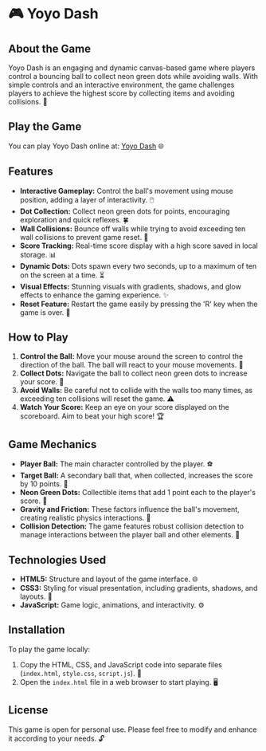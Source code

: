 # 🎮 Yoyo Dash

## About the Game
Yoyo Dash is an engaging and dynamic canvas-based game where players control a bouncing ball to collect neon green dots while avoiding walls. With simple controls and an interactive environment, the game challenges players to achieve the highest score by collecting items and avoiding collisions. 🚀

## Play the Game
You can play Yoyo Dash online at: [Yoyo Dash](https://tempestaethel.github.io/Yoyo-Dash/) 🌐

## Features
- **Interactive Gameplay:** Control the ball's movement using mouse position, adding a layer of interactivity. 🖱️
- **Dot Collection:** Collect neon green dots for points, encouraging exploration and quick reflexes. 🍀
- **Wall Collisions:** Bounce off walls while trying to avoid exceeding ten wall collisions to prevent game reset. 🧱
- **Score Tracking:** Real-time score display with a high score saved in local storage. 📊
- **Dynamic Dots:** Dots spawn every two seconds, up to a maximum of ten on the screen at a time. ⏳
- **Visual Effects:** Stunning visuals with gradients, shadows, and glow effects to enhance the gaming experience. ✨
- **Reset Feature:** Restart the game easily by pressing the 'R' key when the game is over. 🔄

## How to Play
1. **Control the Ball:** Move your mouse around the screen to control the direction of the ball. The ball will react to your mouse movements. 🎈
2. **Collect Dots:** Navigate the ball to collect neon green dots to increase your score. 🎯
3. **Avoid Walls:** Be careful not to collide with the walls too many times, as exceeding ten collisions will reset the game. ⚠️
4. **Watch Your Score:** Keep an eye on your score displayed on the scoreboard. Aim to beat your high score! 🏆

## Game Mechanics
- **Player Ball:** The main character controlled by the player. ⚽
- **Target Ball:** A secondary ball that, when collected, increases the score by 10 points. 🎁
- **Neon Green Dots:** Collectible items that add 1 point each to the player's score. 🌟
- **Gravity and Friction:** These factors influence the ball's movement, creating realistic physics interactions. 🌌
- **Collision Detection:** The game features robust collision detection to manage interactions between the player ball and other elements. 📏

## Technologies Used
- **HTML5:** Structure and layout of the game interface. 🌐
- **CSS3:** Styling for visual presentation, including gradients, shadows, and layouts. 🎨
- **JavaScript:** Game logic, animations, and interactivity. ⚙️

## Installation
To play the game locally:
1. Copy the HTML, CSS, and JavaScript code into separate files (`index.html`, `style.css`, `script.js`). 📂
2. Open the `index.html` file in a web browser to start playing. 🖥️

## License
This game is open for personal use. Please feel free to modify and enhance it according to your needs. 🔓
